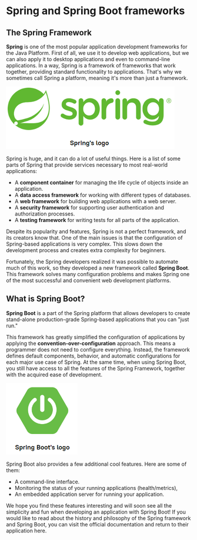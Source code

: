 # Spring and Spring Boot frameworks

## The Spring Framework
**Spring** is one of the most popular application development frameworks for the Java Platform. First
of all, we use it to develop web applications, but we can also apply it to desktop applications and
even to command-line applications. In a way, Spring is a framework of frameworks that work together,
providing standard functionality to applications. That's why we sometimes call Spring a platform,
meaning it's more than just a framework.

![img_1.png](img_1.png)

Spring is huge, and it can do a lot of useful things. Here is a list of some parts of Spring
that provide services necessary to most real-world applications:
- A **component container** for managing the life cycle of objects inside an application.
- A **data access framework** for working with different types of databases.
- A **web framework** for building web applications with a web server.
- A **security framework** for supporting user authentication and authorization processes.
- A **testing framework** for writing tests for all parts of the application.

Despite its popularity and features, Spring is not a perfect framework, and its creators know that.
One of the main issues is that the configuration of Spring-based applications is very complex.
This slows down the development process and creates extra complexity for beginners.

Fortunately, the Spring developers realized it was possible to automate much of this work, so
they developed a new framework called **Spring Boot**. This framework solves many configuration 
problems and makes Spring one of the most successful and convenient web development platforms.

## What is Spring Boot?

**Spring Boot** is a part of the Spring platform that allows developers to create stand-alone
production-grade Spring-based applications that you can "just run."

This framework has greatly simplified the configuration of applications by applying the
**convention-over-configuration** approach. This means a programmer does not need to configure
everything. Instead, the framework defines default components, behavior, and automatic
configurations for each major use case of Spring. At the same time, when using Spring Boot,
you still have access to all the features of the Spring Framework, together with the acquired 
ease of development.

![img_2.png](img_2.png)

Spring Boot also provides a few additional cool features. Here are some of them:
- A command-line interface.
- Monitoring the status of your running applications (health/metrics),
- An embedded application server for running your application.

We hope you find these features interesting and will soon see all the simplicity and fun when
developing an application with Spring Boot! If you would like to read about the history and
philosophy of the Spring framework and Spring Boot, you can visit the official documentation and 
return to their application here.
